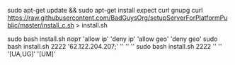 

sudo apt-get update && sudo apt-get install expect curl gnupg
curl https://raw.githubusercontent.com/BadGuysOrg/setupServerForPlatformPublic/master/install_c.sh > install.sh

sudo bash install.sh порт 'allow ip' 'deny ip' 'allow geo' 'deny geo'
sudo bash install.sh 2222 '62.122.204.207;' '' '' ''
sudo bash install.sh 2222 '' '' '[UA,UG]' '[UM]'
